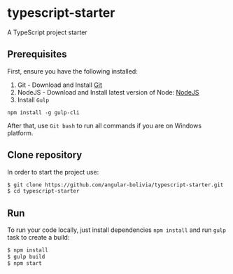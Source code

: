 # typescript-starter
A TypeScript project starter

## Prerequisites

First, ensure you have the following installed:

1. Git - Download and Install [Git](http://git-scm.com)
2. NodeJS - Download and Install latest version of Node: [NodeJS](http://http://nodejs.org)
3. Install `Gulp`

```
npm install -g gulp-cli
```

After that, use `Git bash` to run all commands if you are on Windows platform.

## Clone repository

In order to start the project use:

```bash
$ git clone https://github.com/angular-bolivia/typescript-starter.git
$ cd typescript-starter
```

## Run

To run your code locally, just install dependencies `npm install` and run `gulp` task to create a build:

```bash
$ npm install
$ gulp build
$ npm start
```
